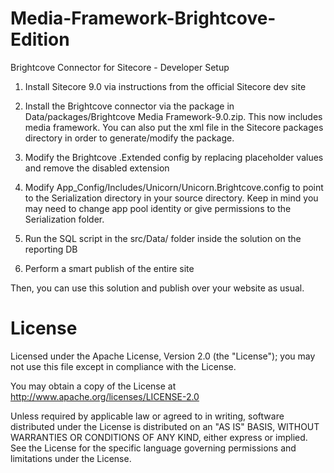# Media-Framework-Brightcove-Edition
Brightcove Connector for Sitecore - Developer Setup

1) Install Sitecore 9.0 via instructions from the official Sitecore dev site
 
2) Install the Brightcove connector via the package in Data/packages/Brightcove Media Framework-9.0.zip. This now includes media framework. You can also put the xml file in the Sitecore packages directory in order to generate/modify the package.

3) Modify the Brightcove .Extended config by replacing placeholder values and remove the disabled extension

4) Modify App_Config/Includes/Unicorn/Unicorn.Brightcove.config to point to the Serialization directory in your source directory. Keep in mind you may need to change app pool identity or give permissions to the Serialization folder.

5) Run the SQL script in the src/Data/ folder inside the solution on the reporting DB

6) Perform a smart publish of the entire site

Then, you can use this solution and publish over your website as usual.

# License

Licensed under the Apache License, Version 2.0 (the "License"); you may not use this file except in compliance with the License.

You may obtain a copy of the License at http://www.apache.org/licenses/LICENSE-2.0

Unless required by applicable law or agreed to in writing, software distributed under the License is distributed on an "AS IS" BASIS, WITHOUT WARRANTIES OR CONDITIONS OF ANY KIND, either express or implied. See the License for the specific language governing permissions and limitations under the License.
